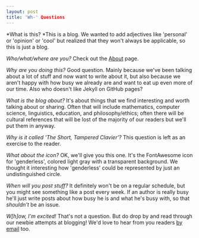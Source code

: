 ```yaml
---
layout: post
title: 'Wh-' Questions
---
```


*What is this? *This is a blog. We wanted to add adjectives like 'personal' or
'opinion' or 'cool' but realized that they won't always be applicable, so this
is just a blog.

*Who/what/where are you?* Check out the <a href="/about.html">About</a> page.

*Why are you doing this?* Good question. Mainly because we've been talking about
a lot of stuff and now want to write about it, but also because we aren't happy
with how busy we already are and want to eat up even more of our time. Also who
doesn't like Jekyll on GitHub pages?

*What is the blog about?* It's about things that we find interesting and worth
talking about or sharing. Often that will include mathematics, computer science,
linguistics, education, and philosophy/ethics; often there will be cultural
references that will be lost of the majority of our readers but we'll put them
in anyway.

*Why is it called 'The Short, Tampered Clavier'?* This question is left as an
exercise to the reader.

*What about the icon?* OK, we'll give you this one. It's the FontAwesome icon
for 'genderless', colored light gray with a transparent background. We thought
it interesting how 'genderless' could be represented by just an undistinguished
circle.

*When will you post stuff?* It definitely won't be on a regular schedule, but
you might see something like a post every week. If an author is really busy
he'll just write posts about how busy he is and what he's busy with, so that
*shouldn't* be an issue.

*W[h]ow, I'm excited!* That's not a question. But do drop by and read through
our newbie attempts at blogging! We'd love to hear from you readers
<a href="/about.html">by email</a> too.
